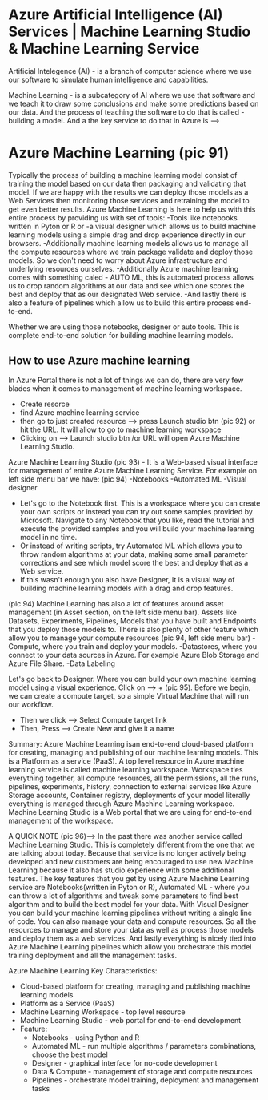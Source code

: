 # Azure Artificial Intelligence (AI) Services | Machine Learning Studio & Machine Learning Service

Artificial Intelegence (AI) - is a branch of computer science where we use our software to simulate human intelligence and capabilities.

Machine Learning - is a subcategory of AI where we use that software and we teach it to draw some conclusions and make some predictions based on our data. And the process of teaching the software to do that is called - building a model. And a the key service to do that in Azure is -->

# Azure Machine Learning (pic 91)

Typically the process of building a machine learning model consist of training the model based on our data then packaging and validating that model. If we are happy with the results we can deploy those models as a Web Services then monitoring those services and retraining the model to get even better results.
Azure Machine Learning is here to help us with this entire process by providing us with set of tools:
-Tools like notebooks written in Pyton or R or
-a visual designer which allows us to build machine learning models using a simple drag and drop experience directly in our browsers.
-Additionally machine learning models allows us to manage all the compute resources where we train package validate and deploy those models. So we don't need to worry about Azure infrastructure and underlying resources ourselves.
-Additionally Azure machine learning comes with something caled - AUTO ML, this is automated process allows us to drop random algorithms at our data and see which one scores the best and deploy that as our designated Web service.
-And lastly there is also a feature of pipelines which allow us to build this entire process end-to-end.

Whether we are using those notebooks, designer or auto tools. This is complete end-to-end solution for building machine learning models.

## How to use Azure machine learning

In Azure Portal there is not a lot of things we can do, there are very few blades when it comes to management of machine learning workspace.

- Create resorce
- find Azure machine learning service
- then go to just created resource --> press Launch studio btn (pic 92) or hit the URL. It will allow to go to machine learning workspace
- Clicking on --> Launch studio btn /or URL will open Azure Machine Learning Studio.

Azure Machine Learning Studio (pic 93) - It is a Web-based visual interface for management of entire Azure Machine Learning Service.
For example on left side menu bar we have: (pic 94)
-Notebooks
-Automated ML
-Visual designer

- Let's go to the Notebook first. This is a workspace where you can create your own scripts or instead you can try out some samples provided by Microsoft. Navigate to any Notebook that you like, read the tutorial and execute the provided samples and you will build your machine learning model in no time.
- Or instead of writing scripts, try Automated ML which allows you to throw random algorithms at your data, making some small parameter corrections and see which model score the best and deploy that as a Web service.
- If this wasn't enough you also have Designer, It is a visual way of building machine learning models with a drag and drop features.

(pic 94) Machine Learning has also a lot of features around asset management (in Asset section, on the left side menu bar). Assets like Datasets, Experiments, Pipelines, Models that you have built and Endpoints that you deploy those models to. There is also plenty of other feature which allow you to manage your compute resources (pic 94, left side menu bar)
-Compute, where you train and deploy your models.
-Datastores, where you connect to your data sources in Azure. For example Azure Blob Storage and Azure File Share.
-Data Labeling

Let's go back to Designer. Where you can build your own machine learning model using a visual experience. Click on --> + (pic 95). Before we begin, we can create a compute target, so a simple Virtual Machine that will run our workflow.

- Then we click --> Select Compute target link
- Then, Press --> Create New and give it a name

Summary:
Azure Machine Learning isan end-to-end cloud-based platform for creating, managing and publishing of our machine learning models. This is a Platform as a service (PaaS). A top level resource in Azure machine learning service is called machine learning workspace. Workspace ties everything together, all compute resources, all the permissions, all the runs, pipelines, experiments, history, connection to external services like Azure Storage accounts, Container registry, deployments of your model literally everything is managed through Azure Machine Learning workspace. Machine Learning Studio is a Web portal that we are using for end-to-end management of the workspace.

A QUICK NOTE (pic 96)--> In the past there was another service called Machine Learning Studio. This is completely different from the one that we are talking about today. Because that service is no longer actively being developed and new customers are being encouraged to use new Machine Learning because it also has studio experience with some additional features. The key features that you get by using Azure Machine Learning service are Notebooks(written in Pyton or R), Automated ML - where you can throw a lot of algorithms and tweak some parameters to find best algorithm and to build the best model for your data. With Visual Designer you can build your machine learning pipelines without writing a single line of code. You can also manage your data and compute resources. So all the resources to manage and store your data as well as process those models and deploy them as a web services. And lastly everything is nicely tied into Azure Machine Learning pipelines which allow you orchestrate this model training deployment and all the management tasks.

Azure Machine Learning Key Characteristics:

- Cloud-based platform for creating, managing and publishing machine learning models
- Platform as a Service (PaaS)
- Machine Learning Workspace - top level resource
- Machine Learning Studio - web portal for end-to-end development
- Feature:
  - Notebooks - using Python and R
  - Automated ML - run multiple algorithms / parameters combinations, choose the best model
  - Designer - graphical interface for no-code development
  - Data & Compute - management of storage and compute resources
  - Pipelines - orchestrate model training, deployment and management tasks
